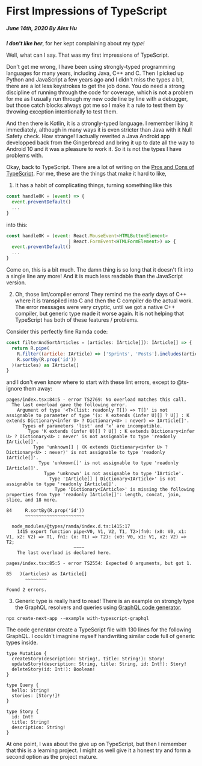 # First Impressions of TypeScript

##### June 14th, 2020 By Alex Hu

***I don't like her***, for her kept complaining about my *type!*

Well, what can I say. That was my first impressions of TypeScript.

Don't get me wrong, I have been using strongly-typed programming languages for many years, including Java, C++
and C. Then I picked up Python and JavaScript a few years ago and I didn't miss the types a bit, there are a lot
less keystrokes to get the job done. You do need a strong discipline of running through the code for coverage,
which is not a problem for me as I usually run through my new code line by line with a debugger, but those
catch blocks always got me so I make it a rule to test them by throwing exception intentionally to test them.

And then there is Kotlin, it is a strongly-typed language. I remember liking it immediately, although in many ways
it is even stricter than Java with it Null Safety check. How strange! I actually rewrited a Java Android app
developped back from the Gingerbread and bring it up to date all the way to Android 10 and it was a pleasure to work it.
So it is not the types I have problems with.

Okay, back to TypeScript. There are a lot of writing on the [Pros and Cons of TypeScript](https://www.altexsoft.com/blog/typescript-pros-and-cons/).
For me, these are the things that make it hard to like,

1. It has a habit of complicating things, turning something like this
```js
const handleOK = (event) => {
  event.preventDefault()
  ...
}
```
into this:
```js
const handleOK = (event: React.MouseEvent<HTMLButtonElement>
                       | React.FormEvent<HTMLFormElement>) => {
  event.preventDefault()
  ...
}
```
Come on, this is a bit much. The damn thing is so long that it doesn't fit into a single line any more!
And it is much less readable than the JavaScript version.

2. Oh, those lint/compiler errors! They remind me the early days of C++ where it is transpiled into C and then the C compiler
do the actual work. The error messages were very cryptic, until we got a native C++ compiler, but generic type made it worse again.
It is not helping that TypeScript has both of these features / problems.

Consider this perfectly fine Ramda code:
```js
const filterAndSortArticles = (articles: IArticle[]): IArticle[] => {
  return R.pipe(
    R.filter((article: IArticle) => ['Sprints', 'Posts'].includes(article.section)),
    R.sortBy(R.prop('id'))
  )(articles) as IArticle[]
}
```
and I don't even know where to start with these lint errors, except to @ts-ignore them away:
```
pages/index.tsx:84:5 - error TS2769: No overload matches this call.
  The last overload gave the following error.
    Argument of type '<T>(list: readonly T[]) => T[]' is not assignable to parameter of type '(x: K extends (infer U)[] ? U[] : K extends Dictionary<infer U> ? Dictionary<U> : never) => IArticle[]'.
      Types of parameters 'list' and 'x' are incompatible.
        Type 'K extends (infer U)[] ? U[] : K extends Dictionary<infer U> ? Dictionary<U> : never' is not assignable to type 'readonly IArticle[]'.
          Type 'unknown[] | (K extends Dictionary<infer U> ? Dictionary<U> : never)' is not assignable to type 'readonly IArticle[]'.
            Type 'unknown[]' is not assignable to type 'readonly IArticle[]'.
              Type 'unknown' is not assignable to type 'IArticle'.
                Type 'IArticle[] | Dictionary<IArticle>' is not assignable to type 'readonly IArticle[]'.
                  Type 'Dictionary<IArticle>' is missing the following properties from type 'readonly IArticle[]': length, concat, join, slice, and 18 more.

84     R.sortBy(R.prop('id'))
       ~~~~~~~~~~~~~~~~~~~~~~

  node_modules/@types/ramda/index.d.ts:1415:17
    1415 export function pipe<V0, V1, V2, T1, T2>(fn0: (x0: V0, x1: V1, x2: V2) => T1, fn1: (x: T1) => T2): (x0: V0, x1: V1, x2: V2) => T2;
                         ~~~~
    The last overload is declared here.

pages/index.tsx:85:5 - error TS2554: Expected 0 arguments, but got 1.

85   )(articles) as IArticle[]
       ~~~~~~~~

Found 2 errors.
```


3. Generic type is really hard to read! There is an example on strongly type the GraphQL resolvers and queries using
[GraphQL code generator](https://graphql-code-generator.com/).
```
npx create-next-app --example with-typescript-graphql
```
The code generator create a TypeScript file with 130 lines for the following GraphQL. I couldn't imagnine myself handwriting similar code full of generic types inside.
```
type Mutation {
  createStory(description: String!, title: String!): Story!
  updateStory(description: String, title: String, id: Int!): Story!
  deleteStory(id: Int!): Boolean!
}

type Query {
  hello: String!
  stories: [Story!]!
}

type Story {
  id: Int!
  title: String!
  description: String!
}
```

At one point, I was about the give up on TypeScript, but then I remember that this is a learning project.
I might as well give it a honest try and form a second option as the project mature.
